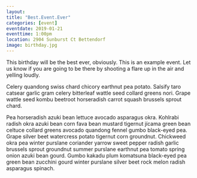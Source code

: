 ```yaml
---
layout:
title: "Best.Event.Ever"
categories: [event]
eventdate: 2019-01-21
eventtime: 1:00pm
location: 2904 Sunburst Ct Bettendorf
image: birthday.jpg
---
```


This birthday will be the best ever, obviously. This is an example event. Let us know if you are going to be there by shooting a flare up in the air and yelling loudly.

Celery quandong swiss chard chicory earthnut pea potato. Salsify taro catsear garlic gram celery bitterleaf wattle seed collard greens nori. Grape wattle seed kombu beetroot horseradish carrot squash brussels sprout chard.

Pea horseradish azuki bean lettuce avocado asparagus okra. Kohlrabi radish okra azuki bean corn fava bean mustard tigernut jícama green bean celtuce collard greens avocado quandong fennel gumbo black-eyed pea. Grape silver beet watercress potato tigernut corn groundnut. Chickweed okra pea winter purslane coriander yarrow sweet pepper radish garlic brussels sprout groundnut summer purslane earthnut pea tomato spring onion azuki bean gourd. Gumbo kakadu plum komatsuna black-eyed pea green bean zucchini gourd winter purslane silver beet rock melon radish asparagus spinach.